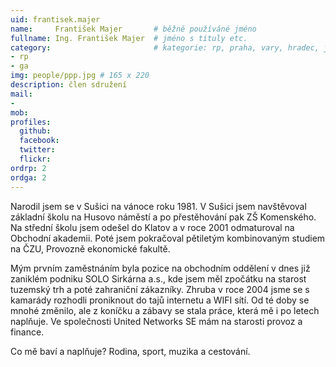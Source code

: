 ```yaml
---
uid: frantisek.majer
name:     František Majer       # běžně používáné jméno
fullname: Ing. František Majer  # jméno s tituly etc.
category:                       # kategorie: rp, praha, vary, hradec, jmk, senat
- rp
- ga
img: people/ppp.jpg # 165 x 220
description: člen sdružení
mail:
- 
mob: 
profiles:
  github:
  facebook:
  twitter:
  flickr:
ordrp: 2
ordga: 2
---
```



Narodil jsem se v Sušici na vánoce roku 1981. V Sušici jsem navštěvoval základní školu na Husovo náměstí a po přestěhování pak ZŠ Komenského. Na střední školu jsem odešel do Klatov a v roce 2001 odmaturoval na Obchodní akademii. Poté jsem pokračoval pětiletým kombinovaným studiem na ČZU, Provozně ekonomické fakultě.

Mým prvním zaměstnáním byla pozice na obchodním oddělení v dnes již zaniklém podniku SOLO Sirkárna a.s., kde jsem měl zpočátku na starost tuzemský trh a poté zahraniční zákazníky.
Zhruba v roce 2004 jsme se s kamarády rozhodli proniknout do tajů internetu a WIFI sítí. Od té doby se mnohé změnilo, ale z koníčku a zábavy se stala práce, která mě i po letech naplňuje.
Ve společnosti United Networks SE mám na starosti provoz a finance. 

Co mě baví a naplňuje? Rodina, sport, muzika a cestování.
